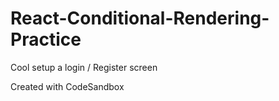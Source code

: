 # React-Conditional-Rendering-Practice
Cool setup a login / Register screen

Created with CodeSandbox
